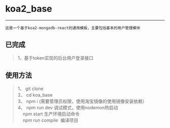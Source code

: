 # koa2_base
---
    这是一个基于koa2-mongodb-react的通用模板，主要包括基本的用户管理模块

## 已完成

> 1、基于token实现的后台用户登录接口

## 使用方法
> 1、 git clone <br>
> 2、 cd koa_base <br>
> 3、 npm i (需要管理员权限，使用淘宝镜像的使用镜像安装依赖）<br>
> 4、 npm run dev 调试模式，使用nodemon热启动 <br>
>     npm start 生产环境启动命令 <br>
>     npm run compile  编译项目 <br>

